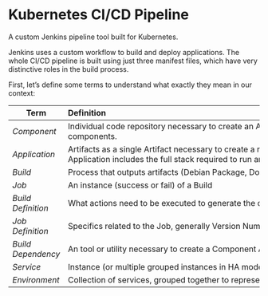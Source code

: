 # Kubernetes CI/CD Pipeline

A custom Jenkins pipeline tool built for Kubernetes.

Jenkins uses a custom workflow to build and deploy applications. The whole CI/CD pipeline is built using just three manifest files, which have very distinctive roles in the build process.

First, let’s define some terms to understand what exactly they mean in our context:

| Term | Definition |
| --- | :--- |
| *Component* | Individual code repository necessary to create an Application. Your application will have one or more internal components. |
| *Application*      | Artifacts as a single Artifact necessary to create a running instance (a collection of components). Application includes the full stack required to run an instance. |
| *Build* | Process that outputs artifacts (Debian Package, Docker Image, etc…) |
| *Job* | An instance (success or fail) of a Build |
| *Build Definition* | What actions need to be executed to generate the output artifact. |
| *Job Definition* | Specifics related to the Job, generally Version Number, Tags, .... |
| *Build Dependency* | An tool or utility necessary to create a Component Artifact. |
| *Service* | Instance (or multiple grouped instances in HA mode) of  running application. |
| *Environment* | Collection of services, grouped together to represent a fully working application stack. |
